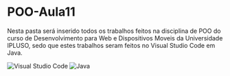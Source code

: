 # POO-Aula11
Nesta pasta será inserido todos os trabalhos feitos na disciplina de POO do
curso de Desenvolvimento para Web e Dispositivos Moveis da Universidade IPLUSO, sedo que estes trabalhos seram feitos
no Visual Studio Code em Java.



![Visual Studio Code](https://img.shields.io/badge/Visual%20Studio%20Code-0078d7.svg?style=for-the-badge&logo=visual-studio-code&logoColor=white) ![Java](https://img.shields.io/badge/java-%23ED8B00.svg?style=for-the-badge&logo=openjdk&logoColor=white)
